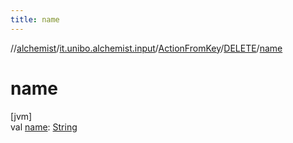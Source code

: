 ```yaml
---
title: name
---
```

//[alchemist](../../../../index.html)/[it.unibo.alchemist.input](../../index.html)/[ActionFromKey](../index.html)/[DELETE](index.html)/[name](name.html)



# name



[jvm]\
val [name](name.html): [String](https://kotlinlang.org/api/latest/jvm/stdlib/kotlin/-string/index.html)




